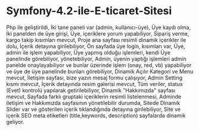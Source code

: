 # Symfony-4.2-ile-E-ticaret-Sitesi
Php ile geliştirildi,
İki tane paneli var (admin, kullanıcı-üye),
Üye kaydı olma,
İki panelden de üye girişi,
Üye, içeriklere yorum yapabiliyor,
Sipariş verme, kargo takip kısımları mevcut,
Proje ana sayfası resimli dinamik içerikler ile dolu, 
İçerik detayına girilebiliyor,
Ön sayfada üye login, kısımları var,
Üye, admin ile işlem yapabiliyor,
Üye yapmış olduğu işlemleri, kendi Üye panelinde görebiliyor, yönetebiliyor,
Admin, üyenin yaptığı işlemleri admin panelde onaylayabiliyor ve bunlar üzerinde işlem (onay, red, vb)  yapabiliyor ve üye de üye panelinde bunları görebiliyor,
Dinamik Açılır Kategori ve Menu mevcut,
İletişim sayfası, bize yazın mesaj formu çalışıyor,
Admin Setting kısmı mevcut,
İçerik detayında resim galerisi mevcut,
Tüm veriler, status (Evet) kontrolü yapılarak getirilebiliyor,
Dinamik "Hakkımızda"   sayfası mevcut,
Sayfada farklı gruptaki içeriklerin resimli listelenmesi,
Adminde iletişim ve Hakkımızda sayfasının yönetilebilir durumda,
Sitede Dinamik Slider var ve gösterilen içerik tıklandığında detayına girilebiliyor, 
Site ve içerik SEO meta etiketleri (title,keywords, description) sayfalarda dinamik  geliyor.


